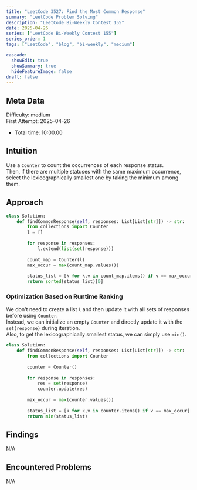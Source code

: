 ```yaml
---
title: "LeetCode 3527: Find the Most Common Response"
summary: "LeetCode Problem Solving"
description: "LeetCode Bi-Weekly Contest 155"
date: 2025-04-26
series: ["LeetCode Bi-Weekly Contest 155"]
series_order: 1
tags: ["LeetCode", "blog", "bi-weekly", "medium"]

cascade:
  showEdit: true
  showSummary: true
  hideFeatureImage: false
draft: false
---
```


## Meta Data

Difficulty: medium  
First Attempt: 2025-04-26  
- Total time: 10:00.00  

## Intuition

Use a `Counter` to count the occurrences of each response status.  
Then, if there are multiple statuses with the same maximum occurrence,  
select the lexicographically smallest one by taking the minimum among them.

## Approach

```python
class Solution:
    def findCommonResponse(self, responses: List[List[str]]) -> str:
        from collections import Counter
        l = []
        
        for response in responses:
            l.extend(list(set(response)))
            
        count_map = Counter(l)
        max_occur = max(count_map.values())
        
        status_list = [k for k,v in count_map.items() if v == max_occur]
        return sorted(status_list)[0]
```

### Optimization Based on Runtime Ranking

We don't need to create a list `l` and then update it with all sets of responses before using `Counter`.  
Instead, we can initialize an empty `Counter` and directly update it with the `set(response)` during iteration.  
Also, to get the lexicographically smallest status, we can simply use `min()`.

```python
class Solution:
    def findCommonResponse(self, responses: List[List[str]]) -> str:
        from collections import Counter
        
        counter = Counter()
        
        for response in responses:
            res = set(response)
            counter.update(res)
    
        max_occur = max(counter.values())
        
        status_list = [k for k,v in counter.items() if v == max_occur]
        return min(status_list)
```

## Findings

N/A

## Encountered Problems

N/A